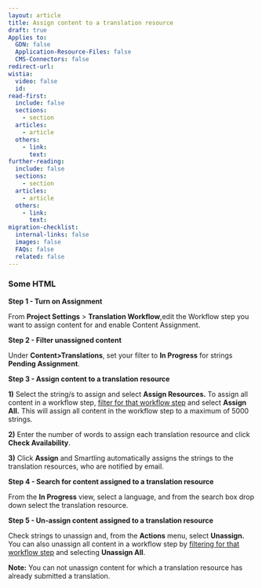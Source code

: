 ```yaml
---
layout: article
title: Assign content to a translation resource
draft: true
Applies to:
  GDN: false
  Application-Resource-Files: false
  CMS-Connectors: false
redirect-url:
wistia:
  video: false
  id:
read-first:
  include: false
  sections:
    - section
  articles:
    - article
  others:
    - link:
      text:
further-reading:
  include: false
  sections:
    - section
  articles:
    - article
  others:
    - link:
      text:
migration-checklist:
  internal-links: false
  images: false
  FAQs: false
  related: false
---
```

### Some HTML


**Step 1 - Turn on Assignment**

From **Project Settings** > **Translation Workflow**,edit the Workflow step you want to assign content for and enable Content Assignment.

**Step 2 - Filter unassigned content**

Under **Content>Translations**, set your filter to **In Progress** for strings **Pending Assignment**.


**Step 3 - Assign content to a translation resource**

**1)** Select the string/s to assign and select **Assign Resources.** To assign all content in a workflow step, [filter for that workflow step](/hc/en-us/articles/203416736) and select **Assign All.** This will assign all content in the workflow step to a maximum of 5000 strings.


**2)** Enter the number of words to assign each translation resource and click **Check Availability**.


**3)** Click **Assign** and Smartling automatically assigns the strings to the translation resources, who are notified by email.

**Step 4 - Search for content assigned to a translation resource**

From the **In Progress** view, select a language, and from the search box drop down select the translation resource.


**Step 5 - Un-assign content assigned to a translation resource**

Check strings to unassign and, from the **Actions** menu, select **Unassign.** You can also unassign all content in a workflow step by [filtering for that workflow step](/hc/en-us/articles/203416736) and selecting **Unassign All**.


**Note:** You can not unassign content for which a translation resource has already submitted a translation.